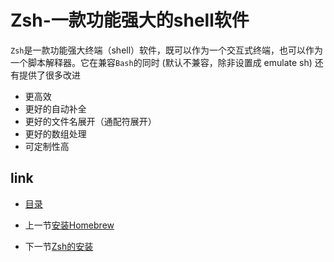 # Zsh-一款功能强大的shell软件

`Zsh`是一款功能强大终端（shell）软件，既可以作为一个交互式终端，也可以作为一个脚本解释器。它在兼容`Bash`的同时 (默认不兼容，除非设置成 emulate sh) 还有提供了很多改进

* 更高效
* 更好的自动补全
* 更好的文件名展开（通配符展开）
* 更好的数组处理
* 可定制性高

## link

* [目录](README.md)

* 上一节[安装Homebrew](02.1.md)

* 下一节[Zsh的安装](03.1.md)
